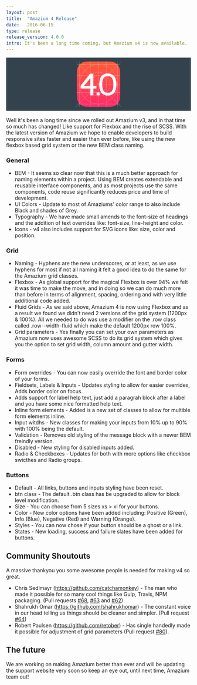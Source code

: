 ```yaml
---
layout: post
title:  "Amazium 4 Release"
date:   2016-06-15
type: release
release_version: 4.0.0
intro: It's been a long time coming, but Amazium v4 is now available.
---
```


![Amazium 4](img/amazium4.png)

Well it's been a long time since we rolled out Amazium v3, and in that time so much has changed! Like support for Flexbox and the rise of SCSS. With the latest version of Amazium we hope to enable developers to build responsive sites faster and easier than ever before, like using the new flexbox based grid system or the new BEM class naming.

### General
 * BEM - It seems so clear now that this is a much better approach for naming elements within a project. Using BEM creates extendable and reusable interface components, and as most projects use the same components, code reuse significantly reduces price and time of development.
 * UI Colors - Update to most of Amaziums' color range to also include Black and shades of Grey.
 * Typography - We have made small amends to the font-size of headings and the addition of text overrides like: font-size, line-height and color.
 * Icons - v4 also includes support for SVG icons like: size, color and position.

### Grid
 * Naming - Hyphens are the new underscores, or at least, as we use hyphens for most if not all naming it felt a good idea to do the same for the Amazium grid classes.
 * Flexbox - As global support for the magical Flexbox is over 94% we felt it was time to make the move, and in doing so we can do much more than before in terms of alignment, spacing, ordering and with very little additional code added.
 * Fluid Grids - As we said above, Amazium 4 is now using Flexbox and as a result we found we didn't need 2 versions of the grid system (1200px & 100%). All we needed to do was use a modifier on the .row class called .row--width-fluid which make the default 1200px row 100%.
 * Grid parameters - Yes finally you can set your own parameters as Amazium now uses awesome SCSS to do its grid system which gives you the option to set grid width, column amount and gutter width.

### Forms
 * Form overrides - You can now easily override the font and border color of your forms.
 * Fieldsets, Labels & Inputs - Updates styling to allow for easier overrides, Adds border color on focus.
 * Adds support for label help text, just add a paragrah block after a label and you have some nice formatted help text.
 * Inline form elements - Added is a new set of classes to allow for multible form elements inline.
 * Input witdhs - New classes for making your inputs from 10% up to 90% with 100% being the default.
 * Validation - Removes old styling of the message block with a newer BEM freindly version.
 * Disabled - New styling for disabled inputs added.
 * Radio & Checkboxes - Updates for both with more options like checkbox swicthes and Radio groups.

### Buttons
 * Default - All links, buttons and inputs styling have been reset.
 * btn class - The default .btn class has be upgraded to allow for block level modification.
 * Size - You can choose from 5 sizes xs > xl for your buttons.
 * Color - New color options have been added including: Positive (Green), Info (Blue), Negative (Red) and Warning (Orange).
 * Styles - You can now chose if your button should be a ghost or a link.
 * States - New loading, success and failure slates have been added for buttons.

## Community Shoutouts
 A massive thankyou you some awesome people is needed for making v4 so great.

 * Chris Sedlmayr (https://github.com/catchamonkey) - The man who made it possible for so many cool things like Gulp, Travis, NPM packaging. (Pull requests [#68][68], [#63][63] and [#62][62])
 * Shahrukh Omar (https://github.com/shahrukhomar) - The constant voice in our head telling us things should be cleaner and simpler. (Pull request [#64][64])
 * Robert Paulsen (https://github.com/retober) - Has single handedly made it possible for adjustment of grid parameters (Pull request [#80][80]).

## The future
We are working on making Amazium better than ever and will be updating the support website very soon so keep an eye out, until next time, Amazium team out!

[62]: https://github.com/OwlyStuff/amazium/pull/62
[63]: https://github.com/OwlyStuff/amazium/pull/63
[64]: https://github.com/OwlyStuff/amazium/pull/64
[68]: https://github.com/OwlyStuff/amazium/pull/68
[80]: https://github.com/OwlyStuff/amazium/pull/80
